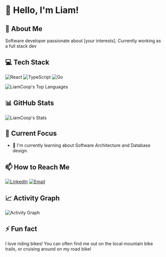 # 👋 Hello, I'm Liam!

## 🚀 About Me
Software developer passionate about [your interests]. Currently working as a full stack dev

## 💻 Tech Stack
![React](https://img.shields.io/badge/React-61DAFB?style=flat&logo=react&logoColor=black)
![TypeScript](https://img.shields.io/badge/TypeScript-F7DF1E?style=flat&logo=TypeScript&logoColor=black)
![Go](https://img.shields.io/badge/Golang-F7DF1E?style=flat&logo=Go&logoColor=black)

<!-- ![Python](https://img.shields.io/badge/Python-3776AB?style=flat&logo=python&logoColor=white) -->
<!-- Add or modify badges for your tech stack -->
![LiamCoop's Top Languages](https://github-readme-stats.vercel.app/api/top-langs/?username=LiamCoop&theme=highcontrast&show_icons=true&hide_border=false&layout=compact)


## 📊 GitHub Stats
![LiamCoop's Stats](https://github-readme-stats.vercel.app/api?username=LiamCoop&theme=highcontrast&show_icons=true&hide_border=true&count_private=true)

## 🎯 Current Focus
<!--- 🔭 I'm currently working on [Project Name] -->
- 🌱 I'm currently learning about Software Architecture and Database design.

<!--## 🌟 Featured Projects
### [Project Name 1](link-to-project)
Brief description of your project. What problem does it solve? What technologies did you use?

### [Project Name 2](link-to-project)
Another project description. Highlight your achievements and technical challenges overcome.
-->

## 📫 How to Reach Me
[![LinkedIn](https://img.shields.io/badge/LinkedIn-0077B5?style=flat&logo=linkedin&logoColor=white)](https://www.linkedin.com/in/liamcoop/)
[![Email](https://img.shields.io/badge/Email-0077B5?style=flat&logo=amazonsimpleemailservice&logoColor=blue)](mailto:liamcoop@outlook.com?subject=Hoping+to+connect)

## 📈 Activity Graph
![Activity Graph](https://activity-graph.herokuapp.com/graph?username=LiamCoop&theme=github)

## ⚡ Fun fact
I love riding bikes! You can often find me out on the local mountain bike trails, or cruising around on my road bike!
